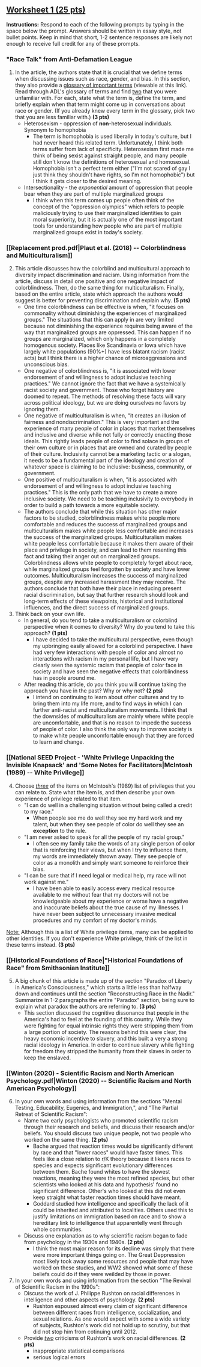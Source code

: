 ## <u>Worksheet 1 (25 pts)</u>

**Instructions:** Respond to each of the following prompts by typing in the space below the prompt. Answers should be written in essay style, not bullet points. Keep in mind that short, 1-2 sentence responses are likely not enough to receive full credit for any of these prompts.

### "Race Talk" from Anti-Defamation League

1. In the article, the authors state that it is crucial that we define terms when discussing issues such as race, gender, and bias. In this section, they also provide a [glossary of important terms](https://www.adl.org/education/resources/glossary-terms/education-glossary-terms) (viewable at this link). Read through ADL's glossary of terms and find <u>two</u> that you were unfamiliar with. For each, state what the term is, define the term, and briefly explain when that term might come up in conversations about race or gender. (If you already knew every term in the glossary, pick two that you are less familiar with.) **(3 pts)**
	- Heterosexism - oppression of **non**-heterosexual individuals. Synonym to homophobia
		- The term is homophobia is used liberally in today's culture, but I had never heard this related term. Unfortunately, I think both terms suffer from lack of specificity. Heterosexism first made me think of being sexist against straight people, and many people still don't know the definitions of heterosexual and homosexual. Homophobia isn't a perfect term either ("I'm not scared of gay I just think they shouldn't have rights, so I'm not homophobic") but I think it gets closer to the desired meaning. 
	- Intersectionality - the *exponential* amount of oppression that people bear when they are part of multiple marginalized groups
		- I think when this term comes up people often think of the concept of the "oppression olympics" which refers to people maliciously trying to use their marginalized identities to gain moral superiority, but it is actually one of the most important tools for understanding how people who are part of multiple marginalized groups exist in today's society. 

### [[Replacement prod.pdf|Plaut et al. (2018) -- Colorblindness and Multiculturalism]]

2. This article discusses how the colorblind and multicultural approach to diversity impact discrimination and racism. Using information from the article, discuss in detail one positive and one negative impact of colorblindness. Then, do the same thing for multiculturalism. Finally, based on the entire article, state which approach the authors would suggest is better for preventing discrimination and explain why. **(5 pts)**
	- One time colorblindness can be effective is when, "it focuses on commonality without diminishing the experiences of marginalized groups." The situations that this can apply in are very limited because not diminishing the experience requires being aware of the way that marginalized groups are oppressed. This can happen if no groups are marginalized, which only happens in a completely homogenous society. Places like Scandinavia or Iowa which have largely white populations (90%+) have less blatant racism (racist acts) but I think there is a higher chance of microaggressions and unconscious bias.
	- One negative of colorblindness is, "it is associated with lower endorsement of and willingness to adopt inclusive teaching practices." We cannot ignore the fact that we have a systemically racist society and government. Those who forget history are doomed to repeat. The methods of resolving these facts will vary across political ideology, but we are doing ourselves no favors by ignoring them.
	- One negative of multiculturalism is when, "it creates an illusion of fairness and nondiscrimination." This is very important and the experience of many people of color in places that market themselves and inclusive and diverse while not fully or correctly enacting those ideals. This rightly leads people of color to find solace in groups of their own culture or in places that are owned and curated by people of their culture. Inclusivity cannot be a marketing tactic or a slogan, it needs to be a fundamental part of the ideology and creation of whatever space is claiming to be inclusive: business, community, or government.
	- One positive of multiculturalism is when, "it is associated with endorsement of and willingness to adopt inclusive teaching practices." This is the only path that we have to create a more inclusive society.  We need to be teaching inclusivity to everybody in order to build a path towards a more equitable society.
	- The authors conclude that while this situation has other major factors to be studied, colorblindness makes white people more comfortable and reduces the success of marginalized groups and multiculturalism makes white people less comfortable and increases the success of the marginalized groups. Multiculturalism makes white people less comfortable because it makes them aware of their place and privilege in society, and can lead to them resenting this fact and taking their anger out on marginalized groups. Colorblindness allows white people to completely forget about race, while marginalized groups feel forgotten by society and have lower outcomes. Multiculturalism increases the success of marginalized groups, despite any increased harassment they may receive. The authors conclude that both have their place in reducing present racial discrimination, but say that further research should look and long-term effects of these viewpoints, historical and institutional influences, and the direct success of marginalized groups. 
3. Think back on your own life.
    -  In general, do you tend to take a multiculturalism or colorblind perspective when it comes to diversity? Why do you tend to take this approach? **(1 pts)**
        - I have decided to take the multicultural perspective, even though my upbringing easily allowed for a colorblind perspective. I have had very few interactions with people of color and almost no interactions with racism in my personal life, but I have very clearly seen the systemic racism that people of color face in society and have seen the negative effects that colorblindness has in people around me. 
    -  After reading this article, do you think you will continue taking the approach you have in the past? Why or why not? **(2 pts)**
        - I intend on continuing to learn about other cultures and try to bring them into my life more, and to find ways in which I can further anti-racist and multiculturalism movements. I think that the downsides of multiculturalism are mainly where white people are uncomfortable, and that is no reason to impede the success of people of color. I also think the only way to improve society is to make white people uncomfortable enough that they are forced to learn and change.

### [[National SEED Project - 'White Privilege Unpacking the Invisible Knapsack' and 'Some Notes for Facilitators|McIntosh (1989) -- White Privilege]]

4. Choose <u>*three*</u> of the items on McIntosh's (1989) list of privileges that you can relate to. State what the item is, and then describe your own experience of privilege related to that item.
	- "I can do well in a challenging situation without being called a credit to my race." 
		- When people see me do well they see my hard work and my talent, but when they see people of color do well they see an **exception** to the rule.
	- "I am never asked to speak for all the people of my racial group." 
		- I often see my family take the words of any single person of color that is reinforcing their views, but when I try to influence them, my words are immediately thrown away. They see people of color as a monolith and simply want someone to reinforce their bias.
	- "I can be sure that if I need legal or medical help, my race will not work against me." 
		- I have been able to easily access every medical resource available to me without fear that my doctors will not be knowledgeable about my experience or worse have a negative and inaccurate beliefs about the true cause of my illnesses. I have never been subject to unnecessary invasive medical procedures and my comfort of my doctor's minds.

<u>Note:</u> Although this is a list of White privilege items, many can be applied to other identities. If you don't experience White privilege, think of the list in these terms instead. **(3 pts)**

### [[Historical Foundations of Race|"Historical Foundations of Race" from Smithsonian Institute]]

5. A big chunk of this article is made up of the section "Paradox of Liberty in America's Consciousness," which starts a little less than halfway down and continues until the section "Reconstructing Race in the Nadir." Summarize in 1-2 paragraphs the entire "Paradox" section, being sure to explain what paradox the authors are referring to.  **(3 pts)**
	- This section discussed the cognitive dissonance that people in the America's had to feel at the founding of this country. While they were fighting for equal intrinsic rights they were stripping them from a large portion of society. The reasons behind this were clear, the heavy economic incentive to slavery, and this built a very a strong racial ideology in America. In order to continue slavery while fighting for freedom they stripped the humanity from their slaves in order to keep the enslaved.

### [[Winton (2020) - Scientific Racism and North American Psychology.pdf|Winton (2020) -- Scientific Racism and North American Psychology]]

6. In your own words and using information from the sections "Mental Testing, Educability, Eugenics, and Immigration,", and "The Partial Retreat of Scientific Racism":
    -  Name two early psychologists who promoted scientific racism through their research and beliefs, and discuss their research and/or beliefs. You should discuss two unique people, not two people who worked on the same thing. **(2 pts)**
        - Bache argued that reaction times would be significantly different by race and that "lower races" would have faster times. This feels like a close relation to r/K theory because it likens races to species and expects significant evolutionary differences between them. Bache found whites to have the slowest reactions, meaning they were the most refined species, but other scientists who looked at his data and hypothesis' found no significant difference. Other's who looked at this did not even keep straight what faster reaction times should have meant.
        - Goddard studied how intelligence and specifically the lack of it could be inherited and attributed to localities. Others used this to justify limitations on immigration based on race and to show a hereditary link to intelligence that apparentelly went through whole communities.
    -  Discuss one explanation as to why scientific racism began to fade from psychology in the 1930s and 1940s. **(2 pts)**
        - I think the most major reason for its decline was simply that there were more important things going on. The Great Deppression most likely took away some resources and people that may have worked on these studies, and WW2 showed what some of these beliefs could do if they were weilded by those in power.
7. In your own words and using information from the section "The Revival of Scientific Racism in the 1990s":
    -  Discuss the work of J. Philippe Rushton on racial differences in intelligence and other aspects of psychology. **(2 pts)**
        - Rushton espoused almost every claim of significant difference between different races from intelligence, socialization, and sexual relations. As one would expect with some a wide variety of subjects, Rushton's work did not hold up to scrutiny, but that did not stop him from cotinuing until 2012.
    -  Provide <u>*two*</u> criticisms of Rushton's work on racial differences. **(2 pts)**
        - inappropriate statistical comparisons
        - serious logical errors

